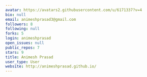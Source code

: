 ```yaml
---
avatar: https://avatars2.githubusercontent.com/u/6171337?v=4
bio: null
email: animeshprasad3@gmail.com
followers: 8
following: null
forks: 5
login: animeshprasad
open_issues: null
public_repos: 7
stars: 9
title: Animesh Prasad
user_type: User
website: http://animeshprasad.github.io/
---
```

